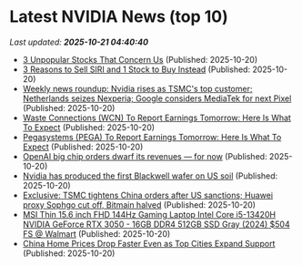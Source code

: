 # Latest NVIDIA News (top 10)
_Last updated: **2025-10-21 04:40:40**_

- [3 Unpopular Stocks That Concern Us](https://finance.yahoo.com/news/3-unpopular-stocks-concern-us-044028267.html) (Published: 2025-10-20)
- [3 Reasons to Sell SIRI and 1 Stock to Buy Instead](https://finance.yahoo.com/news/3-reasons-sell-siri-1-040046632.html) (Published: 2025-10-20)
- [Weekly news roundup: Nvidia rises as TSMC's top customer; Netherlands seizes Nexperia; Google considers MediaTek for next Pixel](https://www.digitimes.com/news/a20251020VL204/digitimes-asia-weekly-news-roundup-tsmc-nexperia-mediatek-nvidia.html) (Published: 2025-10-20)
- [Waste Connections (WCN) To Report Earnings Tomorrow: Here Is What To Expect](https://finance.yahoo.com/news/waste-connections-wcn-report-earnings-030705666.html) (Published: 2025-10-20)
- [Pegasystems (PEGA) To Report Earnings Tomorrow: Here Is What To Expect](https://finance.yahoo.com/news/pegasystems-pega-report-earnings-tomorrow-030654581.html) (Published: 2025-10-20)
- [OpenAI big chip orders dwarf its revenues — for now](https://economictimes.indiatimes.com/tech/artificial-intelligence/openai-big-chip-orders-dwarf-its-revenues-for-now/articleshow/124698503.cms) (Published: 2025-10-20)
- [Nvidia has produced the first Blackwell wafer on US soil](https://www.xda-developers.com/nvidia-produced-first-blackwell-wafer-us-soil/) (Published: 2025-10-20)
- [Exclusive: TSMC tightens China orders after US sanctions; Huawei proxy Sophgo cut off, Bitmain halved](https://www.digitimes.com/news/a20251020PD201/tsmc-china-huawei-revenue-2025.html) (Published: 2025-10-20)
- [MSI Thin 15.6 inch FHD 144Hz Gaming Laptop Intel Core i5-13420H NVIDIA GeForce RTX 3050 - 16GB DDR4 512GB SSD Gray (2024) $504 FS @ Walmart](https://slickdeals.net/f/18714352-msi-thin-15-6-inch-fhd-144hz-gaming-laptop-intel-core-i5-13420h-nvidia-geforce-rtx-3050-16gb-ddr4-512gb-ssd-gray-2024-504-fs-walmart) (Published: 2025-10-20)
- [China Home Prices Drop Faster Even as Top Cities Expand Support](https://biztoc.com/x/cf840e691a19c703) (Published: 2025-10-20)
